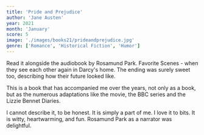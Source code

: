 ```yaml
---
title: 'Pride and Prejudice'
author: 'Jane Austen'
year: 2021
month: 'January'
score: 5
image: './images/books21/prideandprejudice.jpg'
genre: ['Romance', 'Historical Fiction', 'Humor']
---
```


Read it alongside the audiobook by Rosamund Park. Favorite Scenes - when they see each other again in Darcy's home. The ending was surely sweet too, describing how their future looked like.

This is a book that has accompanied me over the years, not only as a book, but as the numerous adaptations like the movie, the BBC series and the Lizzie Bennet Diaries.

I cannot describe it, to be honest. It is simply a part of me. I love it to bits. It is witty, heartwarming, and fun. Rosamund Park as a narrator was delightful.
